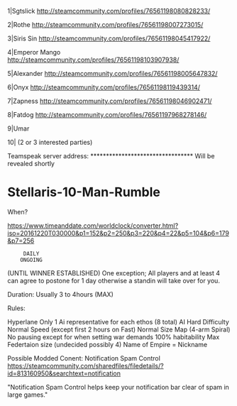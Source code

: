 
1|Sgtslick
http://steamcommunity.com/profiles/76561198080828233/

2|Rothe
http://steamcommunity.com/profiles/76561198007273015/

3|Siris Sin
http://steamcommunity.com/profiles/76561198045417922/

4|Emperor Mango
http://steamcommunity.com/profiles/76561198103907938/

5|Alexander
http://steamcommunity.com/profiles/76561198005647832/

6|Onyx
http://steamcommunity.com/profiles/76561198119439314/

7|Zapness
http://steamcommunity.com/profiles/76561198046902471/

8|Fatdog
http://steamcommunity.com/profiles/76561197968278146/

9|Umar

10| (2 or 3 interested parties)

Teamspeak server address: ********************************* Will be revealed shortly

# Stellaris-10-Man-Rumble

When?

https://www.timeanddate.com/worldclock/converter.html?iso=20161220T030000&p1=152&p2=250&p3=220&p4=22&p5=104&p6=179&p7=256


         DAILY 
        ONGOING
(UNTIL WINNER ESTABLISHED)
One exception; All players and at least 4 can agree to postone for 1 day otherwise a standin will take over for you.

Duration:
Usually 3 to 4hours (MAX) 


Rules:

Hyperlane Only
1 Ai representative for each ethos (8 total) 
AI Hard Difficulty
Normal Speed (except first 2 hours on Fast)
Normal Size Map (4-arm Spiral)
No pausing except for when setting war demands
100% habitability
Max Federtaion size (undecided possibly 4)
Name of Empire = Nickname


Possible Modded Conent: Notification Spam Control
https://steamcommunity.com/sharedfiles/filedetails/?id=813160950&searchtext=notification

"Notification Spam Control helps keep your notification bar clear of spam in large games."

